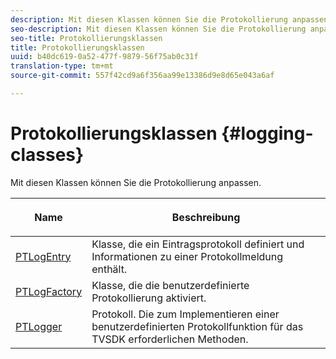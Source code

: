 ```yaml
---
description: Mit diesen Klassen können Sie die Protokollierung anpassen.
seo-description: Mit diesen Klassen können Sie die Protokollierung anpassen.
seo-title: Protokollierungsklassen
title: Protokollierungsklassen
uuid: b40dc619-0a52-477f-9879-56f75ab0c31f
translation-type: tm+mt
source-git-commit: 557f42cd9a6f356aa99e13386d9e8d65e043a6af

---
```



# Protokollierungsklassen {#logging-classes}

Mit diesen Klassen können Sie die Protokollierung anpassen.

<table frame="all" colsep="1" rowsep="1" id="table_389797D3CEF14EA2862E0B20C6E6CC41"> 
 <thead> 
  <tr rowsep="1"> 
   <th colname="1" class="entry"> <p>Name </p> </th> 
   <th colname="2" class="entry"> <p>Beschreibung </p> </th> 
  </tr> 
 </thead>
 <tbody> 
  <tr rowsep="1"> 
   <td colname="1" rowsep="0"> <a href="https://help.adobe.com/en_US/primetime/api/psdk/appledoc/Classes/PTLogEntry.html" format="html" scope="external"> PTLogEntry</a> </td> 
   <td colname="2" rowsep="0"> Klasse, die ein Eintragsprotokoll definiert und Informationen zu einer Protokollmeldung enthält. </td> 
  </tr> 
  <tr rowsep="1"> 
   <td colname="1"> <a href="https://help.adobe.com/en_US/primetime/api/psdk/appledoc/Classes/PTLogFactory.html" format="html" scope="external"> PTLogFactory</a> </td> 
   <td colname="2"> Klasse, die die benutzerdefinierte Protokollierung aktiviert.</td> 
  </tr> 
  <tr rowsep="1"> 
   <td colname="1"> <a href="https://help.adobe.com/en_US/primetime/api/psdk/appledoc/Protocols/PTLogger.html" format="html" scope="external"> PTLogger</a> </td> 
   <td colname="2"> Protokoll. Die zum Implementieren einer benutzerdefinierten Protokollfunktion für das TVSDK erforderlichen Methoden. </td> 
  </tr> 
 </tbody> 
</table>